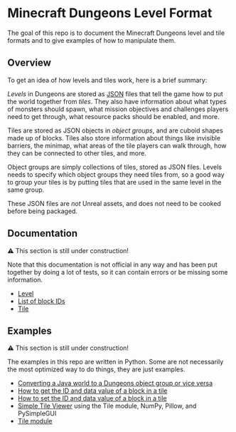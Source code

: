 # Minecraft Dungeons Level Format

The goal of this repo is to document the Minecraft Dungeons level and tile formats and to give examples of how to manipulate them.

## Overview

To get an idea of how levels and tiles work, here is a brief summary:

*Levels* in Dungeons are stored as [JSON](https://www.json.org/json-en.html) files that tell the game how to put the world together from *tiles*. They also have information about what types of monsters should spawn, what mission objectives and challenges players need to get through, what resource packs should be enabled, and more.

Tiles are stored as JSON objects in *object groups*, and are cuboid shapes made up of blocks. Tiles also store information about things like invisible barriers, the minimap, what areas of the tile players can walk through, how they can be connected to other tiles, and more.

Object groups are simply collections of tiles, stored as JSON files. Levels needs to specify which object groups they need tiles from, so a good way to group your tiles is by putting tiles that are used in the same level in the same group.

These JSON files are *not* Unreal assets, and does not need to be cooked before being packaged.

## Documentation

:warning: This section is still under construction!

Note that this documentation is not official in any way and has been put together by doing a lot of tests, so it can contain errors or be missing some information.

- [Level](/docs/Level.md)
- [List of block IDs](/docs/Block_IDs.md)
- [Tile](/docs/Tile.md)

## Examples

:warning: This section is still under construction!

The examples in this repo are written in Python. Some are not necessarily the most optimized way to do things, they are just examples.

- [Converting a Java world to a Dungeons object group or vice versa](/examples/docs/Using_ConversionTools.md)
- [How to get the ID and data value of a block in a tile](/examples/Get_Block_IDs_and_Data_Values.py)
- [How to set the ID and data value of a block in a tile](/examples/Set_Block_IDs_and_Data_Values.py)
- [Simple Tile Viewer](/examples/SimpleTileViewer.py) using the Tile module, NumPy, Pillow, and PySimpleGUI
- [Tile module](/examples/Tile.py)